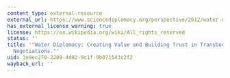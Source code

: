 ```yaml
---
content_type: external-resource
external_url: https://www.sciencediplomacy.org/perspective/2012/water-diplomacy
has_external_license_warning: true
license: https://en.wikipedia.org/wiki/All_rights_reserved
status: ''
title: '"Water Diplomacy: Creating Value and Building Trust in Transboundary Water
  Negotiations."'
uid: 1e9ec270-2289-4d02-9c1f-9b071543c2f2
wayback_url: ''
---
```

